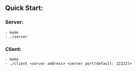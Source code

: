 ## Quick Start: ##

### Server: ###
    - make  
    - ./server  

### Client: ###
    - make
    - ./client <server address> <server port(default: 22222)>
